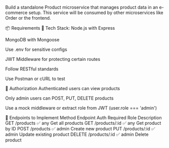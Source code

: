 Build a standalone Product microservice that manages product data in an e-commerce setup. This service will be consumed by other microservices like Order or the frontend.

📦 Requirements
📁 Tech Stack:
Node.js with Express

MongoDB with Mongoose

Use .env for sensitive configs

JWT Middleware for protecting certain routes

Follow RESTful standards

Use Postman or cURL to test

🔐 Authorization
Authenticated users can view products

Only admin users can POST, PUT, DELETE products

Use a mock middleware or extract role from JWT (user.role === 'admin')

🚀 Endpoints to Implement
Method Endpoint Auth Required Role Description
GET /products ✅ any Get all products
GET /products/:id ✅ any Get product by ID
POST /products ✅ admin Create new product
PUT /products/:id ✅ admin Update existing product
DELETE /products/:id ✅ admin Delete product
